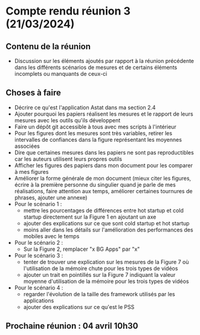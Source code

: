 # Compte rendu réunion 3 (21/03/2024)

## Contenu de la réunion

- Discussion sur les éléments ajoutés par rapport à la réunion précédente dans les différents scénarios de mesures et de certains éléments incomplets ou manquants de ceux-ci

## Choses à faire

- Décrire ce qu'est l'application Astat dans ma section 2.4
- Ajouter pourquoi les papiers réalisent les mesures et le rapport de leurs mesures avec les outils qu'ils développent
- Faire un dépôt git accessible à tous avec mes scripts à l'intérieur
- Pour les figures dont les mesures sont très variables, retirer les intervalles de confiances dans la figure représentant les moyennes associées
- Dire que certaines mesures dans les papiers ne sont pas reproductibles car les auteurs utilisent leurs propres outils
- Afficher les figures des papiers dans mon document pour les comparer à mes figures
- Améliorer la forme générale de mon document (mieux citer les figures, écrire à la première personne du singulier quand je parle de mes réalisations, faire attention aux temps, améliorer certaines tournures de phrases, ajouter une annexe)
- Pour le scénario 1 : 
	- mettre les pourcentages de différences entre hot startup et cold startup directement sur la Figure 1 en ajoutant un axe
	- ajouter des explications sur ce que sont cold startup et hot startup 
	- moins aller dans les détails sur l'amélioration des performances des mobiles avec le temps 
- Pour le scénario 2 : 
	- Sur la Figure 2, remplacer "x BG Apps" par "x"
- Pour le scénario 3 : 
	- tenter de trouver une explication sur les mesures de la Figure 7 où l'utilisation de la mémoire chute pour les trois types de vidéos 
	- ajouter un trait en pointillés sur la Figure 7 indiquant la valeur moyenne d'utilisation de la mémoire pour les trois types de vidéos
- Pour le scénario 4 : 
	- regarder l'évolution de la taille des framework utilisés par les applications
	- ajouter des explications sur ce qu'est le PSS


## Prochaine réunion : 04 avril 10h30 
